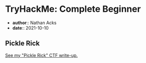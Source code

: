 # TryHackMe: Complete Beginner

* **author**:: Nathan Acks  
* **date**:: 2021-10-10

## Pickle Rick

[See my "Pickle Rick" CTF write-up.](../notes/tryhackme-pickle-rick.md)
